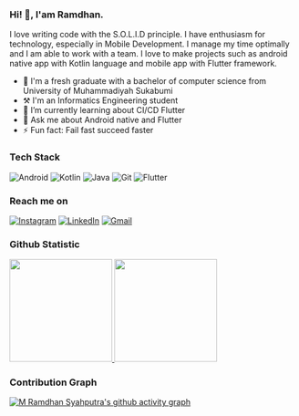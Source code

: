 ### Hi! 👋, I'am Ramdhan. 

I love writing code with the S.O.L.I.D principle. I have enthusiasm for technology, especially in Mobile Development. I manage my time optimally and I am able to work with a team. I love to make projects such as android native app with Kotlin language and mobile app with Flutter framework.

- 🏫 I'm a fresh graduate with a bachelor of computer science from University of Muhammadiyah Sukabumi
- ⚒️ I'm an Informatics Engineering student
- 🌱 I’m currently learning about CI/CD Flutter
- 💬 Ask me about Android native and Flutter
- ⚡ Fun fact: Fail fast succeed faster
 
### Tech Stack
![Android](https://img.shields.io/badge/Android-3DDC84?style=for-the-badge&logo=android&logoColor=white)
![Kotlin](https://img.shields.io/badge/Kotlin-0095D5?&style=for-the-badge&logo=kotlin&logoColor=white)
![Java](https://img.shields.io/badge/Java-ED8B00?style=for-the-badge&logo=java&logoColor=white) 
![Git](https://img.shields.io/badge/git-F05032?style=for-the-badge&logo=git&logoColor=white)
![Flutter](https://img.shields.io/badge/Flutter-%2302569B.svg?style=for-the-badge&logo=Flutter&logoColor=white)
 
### Reach me on
[![Instagram](https://img.shields.io/badge/Instagram-E4405F?style=for-the-badge&logo=instagram&logoColor=white)](https://instagram.com/ramdhan.official)
[![LinkedIn](https://img.shields.io/badge/LinkedIn-2CA5E0?style=for-the-badge&logo=telegram&logoColor=white)](https://linkedin.com/in/ramdhanjr11/)
[![Gmail](https://img.shields.io/badge/Gmail-D14836?style=for-the-badge&logo=gmail&logoColor=white)](mailto:ramdhanjr690@gmail.com)

### Github Statistic
<p align="left">
<a href="https://github.com/ramdhanjr11">
  <img height="180em" src="https://github-readme-stats-eight-theta.vercel.app/api?username=ramdhanjr11&show_icons=true&theme=tokyonight&include_all_commits=true&count_private=true"/>
  <img height="180em" src="https://github-readme-stats-eight-theta.vercel.app/api/top-langs/?username=ramdhanjr11&layout=compact&langs_count=8&theme=tokyonight"/>
</a>
</p>

### Contribution Graph
[![M Ramdhan Syahputra's github activity graph](https://activity-graph.herokuapp.com/graph?username=ramdhanjr11&theme=react-dark)](https://github.com/ramdhanjr11/github-readme-activity-graph)

